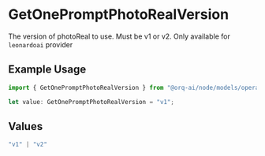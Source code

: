 # GetOnePromptPhotoRealVersion

The version of photoReal to use. Must be v1 or v2. Only available for `leonardoai` provider

## Example Usage

```typescript
import { GetOnePromptPhotoRealVersion } from "@orq-ai/node/models/operations";

let value: GetOnePromptPhotoRealVersion = "v1";
```

## Values

```typescript
"v1" | "v2"
```